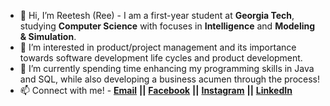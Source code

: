 - 👋 Hi, I’m Reetesh (Ree) - I am a first-year student at **Georgia Tech**, studying **Computer Science** with focuses in **Intelligence** and **Modeling & Simulation**. 
- 👀 I’m interested in product/project management and its importance towards software development life cycles and product development. 
- 🌱 I’m currently spending time enhancing my programming skills in Java and SQL, while also developing a business acumen through the process! 
- 📫 Connect with me! - [**Email**](mailto:rsudhakar9@gatech.edu) **||** [**Facebook**](https://facebook.com/reetesh.sudhakar.3) **||** [**Instagram**](https://instagram.com/reeteshsudhakar/) **||** [**LinkedIn**](https://www.linkedin.com/in/reeteshsudhakar)

<!---
reeteshsudhakar/reeteshsudhakar is a ✨ special ✨ repository because its `README.md` (this file) appears on your GitHub profile.
You can click the Preview link to take a look at your changes.
--->
